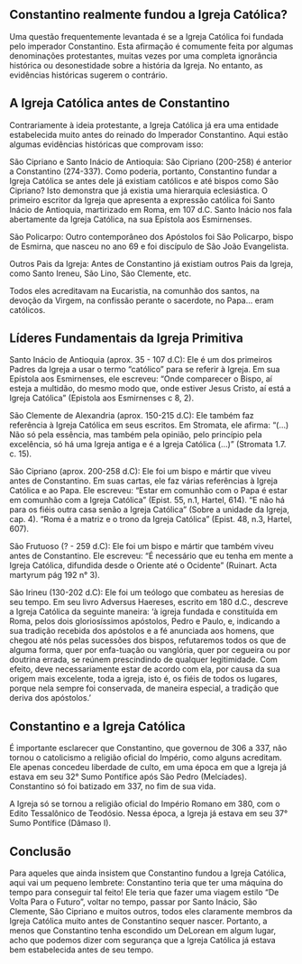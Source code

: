 ## Constantino realmente fundou a Igreja Católica?

Uma questão frequentemente levantada é se a Igreja Católica foi fundada pelo imperador Constantino. Esta afirmação é comumente feita por algumas denominações protestantes, muitas vezes por uma completa ignorância histórica ou desonestidade sobre a história da Igreja. No entanto, as evidências históricas sugerem o contrário.

## A Igreja Católica antes de Constantino

Contrariamente à ideia protestante, a Igreja Católica já era uma entidade estabelecida muito antes do reinado do Imperador Constantino. Aqui estão algumas evidências históricas que comprovam isso:

São Cipriano e Santo Inácio de Antioquia: São Cipriano (200-258) é anterior a Constantino (274-337). Como poderia, portanto, Constantino fundar a Igreja Católica se antes dele já existiam católicos e até bispos como São Cipriano? Isto demonstra que já existia uma hierarquia eclesiástica. O primeiro escritor da Igreja que apresenta a expressão católica foi Santo Inácio de Antioquia, martirizado em Roma, em 107 d.C. Santo Inácio nos fala abertamente da Igreja Católica, na sua Epístola aos Esmirnenses.

São Policarpo: Outro contemporâneo dos Apóstolos foi São Policarpo, bispo de Esmirna, que nasceu no ano 69 e foi discípulo de São João Evangelista.

Outros Pais da Igreja: Antes de Constantino já existiam outros Pais da Igreja, como Santo Ireneu, São Lino, São Clemente, etc. 

Todos eles acreditavam na Eucaristia, na comunhão dos santos, na devoção da Virgem, na confissão perante o sacerdote, no Papa… eram católicos.

## Líderes Fundamentais da Igreja Primitiva

Santo Inácio de Antioquia (aprox. 35 - 107 d.C): Ele é um dos primeiros Padres da Igreja a usar o termo “católico” para se referir à Igreja. Em sua Epístola aos Esmirnenses, ele escreveu: “Onde comparecer o Bispo, aí esteja a multidão, do mesmo modo que, onde estiver Jesus Cristo, aí está a Igreja Católica” (Epistola aos Esmirnenses c 8, 2).

São Clemente de Alexandria (aprox. 150-215 d.C): Ele também faz referência à Igreja Católica em seus escritos. Em Stromata, ele afirma: “(…) Não só pela essência, mas também pela opinião, pelo princípio pela excelência, só há uma Igreja antiga e é a Igreja Católica (…)” (Stromata 1.7. c. 15).

São Cipriano (aprox. 200-258 d.C): Ele foi um bispo e mártir que viveu antes de Constantino. Em suas cartas, ele faz várias referências à Igreja Católica e ao Papa. Ele escreveu: “Estar em comunhão com o Papa é estar em comunhão com a Igreja Católica” (Epist. 55, n.1, Hartel, 614). “E não há para os fiéis outra casa senão a Igreja Católica” (Sobre a unidade da Igreja, cap. 4). “Roma é a matriz e o trono da Igreja Católica” (Epist. 48, n.3, Hartel, 607).

São Frutuoso (? - 259 d.C): Ele foi um bispo e mártir que também viveu antes de Constantino. Ele escreveu: “É necessário que eu tenha em mente a Igreja Católica, difundida desde o Oriente até o Ocidente” (Ruinart. Acta martyrum pág 192 n° 3).

São Irineu (130-202 d.C): Ele foi um teólogo que combateu as heresias de seu tempo. Em seu livro Adversus Haereses, escrito em 180 d.C., descreve a Igreja Católica da seguinte maneira: ‘à igreja fundada e constituída em Roma, pelos dois gloriosíssimos apóstolos, Pedro e Paulo, e, indicando a sua tradição recebida dos apóstolos e a fé anunciada aos homens, que chegou até nós pelas sucessões dos bispos, refutaremos todos os que de alguma forma, quer por enfa-tuação ou vanglória, quer por cegueira ou por doutrina errada, se reúnem prescindindo de qualquer legitimidade. Com efeito, deve necessariamente estar de acordo com ela, por causa da sua origem mais excelente, toda a igreja, isto é, os fiéis de todos os lugares, porque nela sempre foi conservada, de maneira especial, a tradição que deriva dos apóstolos.’

## Constantino e a Igreja Católica

É importante esclarecer que Constantino, que governou de 306 a 337, não tornou o catolicismo a religião oficial do Império, como alguns acreditam. Ele apenas concedeu liberdade de culto, em uma época em que a Igreja já estava em seu 32° Sumo Pontífice após São Pedro (Melcíades). Constantino só foi batizado em 337, no fim de sua vida.

A Igreja só se tornou a religião oficial do Império Romano em 380, com o Edito Tessalônico de Teodósio. Nessa época, a Igreja já estava em seu 37° Sumo Pontífice (Dâmaso I).

## Conclusão

Para aqueles que ainda insistem que Constantino fundou a Igreja Católica, aqui vai um pequeno lembrete: Constantino teria que ter uma máquina do tempo para conseguir tal feito! Ele teria que fazer uma viagem estilo “De Volta Para o Futuro”, voltar no tempo, passar por Santo Inácio, São Clemente, São Cipriano e muitos outros, todos eles claramente membros da Igreja Católica muito antes de Constantino sequer nascer. Portanto, a menos que Constantino tenha escondido um DeLorean em algum lugar, acho que podemos dizer com segurança que a Igreja Católica já estava bem estabelecida antes de seu tempo.